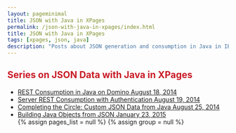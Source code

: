```yaml
---
layout: pageminimal
title: JSON with Java in XPages
permalink: /json-with-java-in-xpages/index.html
title: JSON with Java in XPages
tags: [xpages, json, java]
description: "Posts about JSON generation and consumption in Java in IBM Domino/XPages."
---
```


<h2 id="seriesTitle" style="color: #c91b26">Series on JSON Data with Java in XPages</h2>
<ul class="post-list">
  <li>
      <a href="//edm00se.io/xpages/rest-consumption-server-side/">REST Consumption in Java on Domino
          <span class="entry-date"><time datetime="August 18, 2014" itemprop="datePublished">August 18, 2014</time>
          </span>
      </a>
  </li>
  <li>
  	<a href="//edm00se.io/xpages/server-rest-with-authentication/">Server REST Consumption with Authentication
      <span class="entry-date">
        <time datetime="August 19, 2014" itemprop="datePublished">August 19, 2014</time>
      </span>
  	</a>
  </li>
  <li>
  <a href="//edm00se.io/xpages/custom-JSON-with-Java-sized-XAgent/">Completing the Circle: Custom JSON Data from Java
  	<span class="entry-date">
  		<time datetime="{{ August 25, 2014 }}" itemprop="datePublished">August 25, 2014</time>
  	</span>
  </a>
  </li>
  <li>
	<a href="//edm00se.io/java/building-java-objects-from-json/">Building Java Objects from JSON
      <span class="entry-date">
        <time datetime="{{ January 23, 2015 }}" itemprop="datePublished">January 23, 2015</time>
      </span>
  	</a>
  </li>
{% assign pages_list = null %}
{% assign group = null %}
</ul>